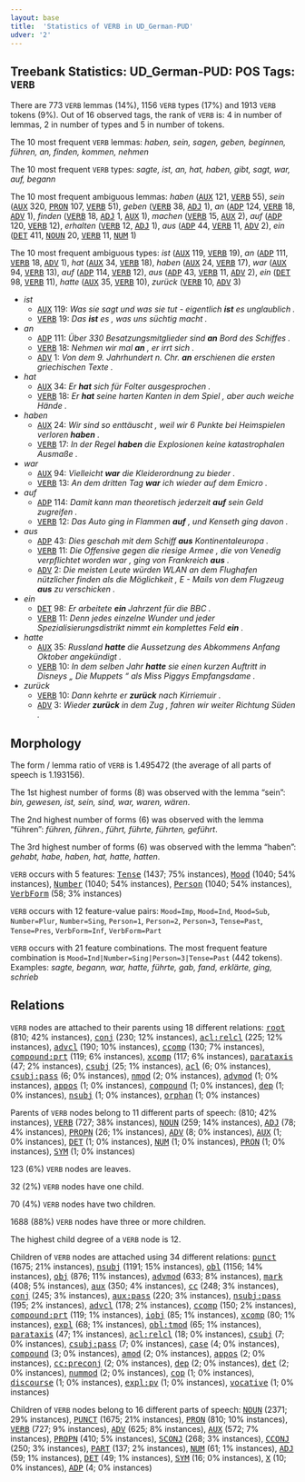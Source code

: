 ```yaml
---
layout: base
title:  'Statistics of VERB in UD_German-PUD'
udver: '2'
---
```


## Treebank Statistics: UD_German-PUD: POS Tags: `VERB`

There are 773 `VERB` lemmas (14%), 1156 `VERB` types (17%) and 1913 `VERB` tokens (9%).
Out of 16 observed tags, the rank of `VERB` is: 4 in number of lemmas, 2 in number of types and 5 in number of tokens.

The 10 most frequent `VERB` lemmas: <em>haben, sein, sagen, geben, beginnen, führen, an, finden, kommen, nehmen</em>

The 10 most frequent `VERB` types:  <em>sagte, ist, an, hat, haben, gibt, sagt, war, auf, begann</em>

The 10 most frequent ambiguous lemmas: <em>haben</em> (<tt><a href="de_pud-pos-AUX.html">AUX</a></tt> 121, <tt><a href="de_pud-pos-VERB.html">VERB</a></tt> 55), <em>sein</em> (<tt><a href="de_pud-pos-AUX.html">AUX</a></tt> 320, <tt><a href="de_pud-pos-PRON.html">PRON</a></tt> 107, <tt><a href="de_pud-pos-VERB.html">VERB</a></tt> 51), <em>geben</em> (<tt><a href="de_pud-pos-VERB.html">VERB</a></tt> 38, <tt><a href="de_pud-pos-ADJ.html">ADJ</a></tt> 1), <em>an</em> (<tt><a href="de_pud-pos-ADP.html">ADP</a></tt> 124, <tt><a href="de_pud-pos-VERB.html">VERB</a></tt> 18, <tt><a href="de_pud-pos-ADV.html">ADV</a></tt> 1), <em>finden</em> (<tt><a href="de_pud-pos-VERB.html">VERB</a></tt> 18, <tt><a href="de_pud-pos-ADJ.html">ADJ</a></tt> 1, <tt><a href="de_pud-pos-AUX.html">AUX</a></tt> 1), <em>machen</em> (<tt><a href="de_pud-pos-VERB.html">VERB</a></tt> 15, <tt><a href="de_pud-pos-AUX.html">AUX</a></tt> 2), <em>auf</em> (<tt><a href="de_pud-pos-ADP.html">ADP</a></tt> 120, <tt><a href="de_pud-pos-VERB.html">VERB</a></tt> 12), <em>erhalten</em> (<tt><a href="de_pud-pos-VERB.html">VERB</a></tt> 12, <tt><a href="de_pud-pos-ADJ.html">ADJ</a></tt> 1), <em>aus</em> (<tt><a href="de_pud-pos-ADP.html">ADP</a></tt> 44, <tt><a href="de_pud-pos-VERB.html">VERB</a></tt> 11, <tt><a href="de_pud-pos-ADV.html">ADV</a></tt> 2), <em>ein</em> (<tt><a href="de_pud-pos-DET.html">DET</a></tt> 411, <tt><a href="de_pud-pos-NOUN.html">NOUN</a></tt> 20, <tt><a href="de_pud-pos-VERB.html">VERB</a></tt> 11, <tt><a href="de_pud-pos-NUM.html">NUM</a></tt> 1)

The 10 most frequent ambiguous types:  <em>ist</em> (<tt><a href="de_pud-pos-AUX.html">AUX</a></tt> 119, <tt><a href="de_pud-pos-VERB.html">VERB</a></tt> 19), <em>an</em> (<tt><a href="de_pud-pos-ADP.html">ADP</a></tt> 111, <tt><a href="de_pud-pos-VERB.html">VERB</a></tt> 18, <tt><a href="de_pud-pos-ADV.html">ADV</a></tt> 1), <em>hat</em> (<tt><a href="de_pud-pos-AUX.html">AUX</a></tt> 34, <tt><a href="de_pud-pos-VERB.html">VERB</a></tt> 18), <em>haben</em> (<tt><a href="de_pud-pos-AUX.html">AUX</a></tt> 24, <tt><a href="de_pud-pos-VERB.html">VERB</a></tt> 17), <em>war</em> (<tt><a href="de_pud-pos-AUX.html">AUX</a></tt> 94, <tt><a href="de_pud-pos-VERB.html">VERB</a></tt> 13), <em>auf</em> (<tt><a href="de_pud-pos-ADP.html">ADP</a></tt> 114, <tt><a href="de_pud-pos-VERB.html">VERB</a></tt> 12), <em>aus</em> (<tt><a href="de_pud-pos-ADP.html">ADP</a></tt> 43, <tt><a href="de_pud-pos-VERB.html">VERB</a></tt> 11, <tt><a href="de_pud-pos-ADV.html">ADV</a></tt> 2), <em>ein</em> (<tt><a href="de_pud-pos-DET.html">DET</a></tt> 98, <tt><a href="de_pud-pos-VERB.html">VERB</a></tt> 11), <em>hatte</em> (<tt><a href="de_pud-pos-AUX.html">AUX</a></tt> 35, <tt><a href="de_pud-pos-VERB.html">VERB</a></tt> 10), <em>zurück</em> (<tt><a href="de_pud-pos-VERB.html">VERB</a></tt> 10, <tt><a href="de_pud-pos-ADV.html">ADV</a></tt> 3)


* <em>ist</em>
  * <tt><a href="de_pud-pos-AUX.html">AUX</a></tt> 119: <em>Was sie sagt und was sie tut - eigentlich <b>ist</b> es unglaublich .</em>
  * <tt><a href="de_pud-pos-VERB.html">VERB</a></tt> 19: <em>Das <b>ist</b> es , was uns süchtig macht .</em>
* <em>an</em>
  * <tt><a href="de_pud-pos-ADP.html">ADP</a></tt> 111: <em>Über 330 Besatzungsmitglieder sind <b>an</b> Bord des Schiffes .</em>
  * <tt><a href="de_pud-pos-VERB.html">VERB</a></tt> 18: <em>Nehmen wir mal <b>an</b> , er irrt sich .</em>
  * <tt><a href="de_pud-pos-ADV.html">ADV</a></tt> 1: <em>Von dem 9. Jahrhundert n. Chr. <b>an</b> erschienen die ersten griechischen Texte .</em>
* <em>hat</em>
  * <tt><a href="de_pud-pos-AUX.html">AUX</a></tt> 34: <em>Er <b>hat</b> sich für Folter ausgesprochen .</em>
  * <tt><a href="de_pud-pos-VERB.html">VERB</a></tt> 18: <em>Er <b>hat</b> seine harten Kanten in dem Spiel , aber auch weiche Hände .</em>
* <em>haben</em>
  * <tt><a href="de_pud-pos-AUX.html">AUX</a></tt> 24: <em>Wir sind so enttäuscht , weil wir 6 Punkte bei Heimspielen verloren <b>haben</b> .</em>
  * <tt><a href="de_pud-pos-VERB.html">VERB</a></tt> 17: <em>In der Regel <b>haben</b> die Explosionen keine katastrophalen Ausmaße .</em>
* <em>war</em>
  * <tt><a href="de_pud-pos-AUX.html">AUX</a></tt> 94: <em>Vielleicht <b>war</b> die Kleiderordnung zu bieder .</em>
  * <tt><a href="de_pud-pos-VERB.html">VERB</a></tt> 13: <em>An dem dritten Tag <b>war</b> ich wieder auf dem Emicro .</em>
* <em>auf</em>
  * <tt><a href="de_pud-pos-ADP.html">ADP</a></tt> 114: <em>Damit kann man theoretisch jederzeit <b>auf</b> sein Geld zugreifen .</em>
  * <tt><a href="de_pud-pos-VERB.html">VERB</a></tt> 12: <em>Das Auto ging in Flammen <b>auf</b> , und Kenseth ging davon .</em>
* <em>aus</em>
  * <tt><a href="de_pud-pos-ADP.html">ADP</a></tt> 43: <em>Dies geschah mit dem Schiff <b>aus</b> Kontinentaleuropa .</em>
  * <tt><a href="de_pud-pos-VERB.html">VERB</a></tt> 11: <em>Die Offensive gegen die riesige Armee , die von Venedig verpflichtet worden war , ging von Frankreich <b>aus</b> .</em>
  * <tt><a href="de_pud-pos-ADV.html">ADV</a></tt> 2: <em>Die meisten Leute würden WLAN an dem Flughafen nützlicher finden als die Möglichkeit , E - Mails von dem Flugzeug <b>aus</b> zu verschicken .</em>
* <em>ein</em>
  * <tt><a href="de_pud-pos-DET.html">DET</a></tt> 98: <em>Er arbeitete <b>ein</b> Jahrzent für die BBC .</em>
  * <tt><a href="de_pud-pos-VERB.html">VERB</a></tt> 11: <em>Denn jedes einzelne Wunder und jeder Spezialisierungsdistrikt nimmt ein komplettes Feld <b>ein</b> .</em>
* <em>hatte</em>
  * <tt><a href="de_pud-pos-AUX.html">AUX</a></tt> 35: <em>Russland <b>hatte</b> die Aussetzung des Abkommens Anfang Oktober angekündigt .</em>
  * <tt><a href="de_pud-pos-VERB.html">VERB</a></tt> 10: <em>In dem selben Jahr <b>hatte</b> sie einen kurzen Auftritt in Disneys „ Die Muppets “ als Miss Piggys Empfangsdame .</em>
* <em>zurück</em>
  * <tt><a href="de_pud-pos-VERB.html">VERB</a></tt> 10: <em>Dann kehrte er <b>zurück</b> nach Kirriemuir .</em>
  * <tt><a href="de_pud-pos-ADV.html">ADV</a></tt> 3: <em>Wieder <b>zurück</b> in dem Zug , fahren wir weiter Richtung Süden .</em>

## Morphology

The form / lemma ratio of `VERB` is 1.495472 (the average of all parts of speech is 1.193156).

The 1st highest number of forms (8) was observed with the lemma “sein”: <em>bin, gewesen, ist, sein, sind, war, waren, wären</em>.

The 2nd highest number of forms (6) was observed with the lemma “führen”: <em>führen, führen., führt, führte, führten, geführt</em>.

The 3rd highest number of forms (6) was observed with the lemma “haben”: <em>gehabt, habe, haben, hat, hatte, hatten</em>.

`VERB` occurs with 5 features: <tt><a href="de_pud-feat-Tense.html">Tense</a></tt> (1437; 75% instances), <tt><a href="de_pud-feat-Mood.html">Mood</a></tt> (1040; 54% instances), <tt><a href="de_pud-feat-Number.html">Number</a></tt> (1040; 54% instances), <tt><a href="de_pud-feat-Person.html">Person</a></tt> (1040; 54% instances), <tt><a href="de_pud-feat-VerbForm.html">VerbForm</a></tt> (58; 3% instances)

`VERB` occurs with 12 feature-value pairs: `Mood=Imp`, `Mood=Ind`, `Mood=Sub`, `Number=Plur`, `Number=Sing`, `Person=1`, `Person=2`, `Person=3`, `Tense=Past`, `Tense=Pres`, `VerbForm=Inf`, `VerbForm=Part`

`VERB` occurs with 21 feature combinations.
The most frequent feature combination is `Mood=Ind|Number=Sing|Person=3|Tense=Past` (442 tokens).
Examples: <em>sagte, begann, war, hatte, führte, gab, fand, erklärte, ging, schrieb</em>


## Relations

`VERB` nodes are attached to their parents using 18 different relations: <tt><a href="de_pud-dep-root.html">root</a></tt> (810; 42% instances), <tt><a href="de_pud-dep-conj.html">conj</a></tt> (230; 12% instances), <tt><a href="de_pud-dep-acl-relcl.html">acl:relcl</a></tt> (225; 12% instances), <tt><a href="de_pud-dep-advcl.html">advcl</a></tt> (190; 10% instances), <tt><a href="de_pud-dep-ccomp.html">ccomp</a></tt> (130; 7% instances), <tt><a href="de_pud-dep-compound-prt.html">compound:prt</a></tt> (119; 6% instances), <tt><a href="de_pud-dep-xcomp.html">xcomp</a></tt> (117; 6% instances), <tt><a href="de_pud-dep-parataxis.html">parataxis</a></tt> (47; 2% instances), <tt><a href="de_pud-dep-csubj.html">csubj</a></tt> (25; 1% instances), <tt><a href="de_pud-dep-acl.html">acl</a></tt> (6; 0% instances), <tt><a href="de_pud-dep-csubj-pass.html">csubj:pass</a></tt> (6; 0% instances), <tt><a href="de_pud-dep-nmod.html">nmod</a></tt> (2; 0% instances), <tt><a href="de_pud-dep-advmod.html">advmod</a></tt> (1; 0% instances), <tt><a href="de_pud-dep-appos.html">appos</a></tt> (1; 0% instances), <tt><a href="de_pud-dep-compound.html">compound</a></tt> (1; 0% instances), <tt><a href="de_pud-dep-dep.html">dep</a></tt> (1; 0% instances), <tt><a href="de_pud-dep-nsubj.html">nsubj</a></tt> (1; 0% instances), <tt><a href="de_pud-dep-orphan.html">orphan</a></tt> (1; 0% instances)

Parents of `VERB` nodes belong to 11 different parts of speech:  (810; 42% instances), <tt><a href="de_pud-pos-VERB.html">VERB</a></tt> (727; 38% instances), <tt><a href="de_pud-pos-NOUN.html">NOUN</a></tt> (259; 14% instances), <tt><a href="de_pud-pos-ADJ.html">ADJ</a></tt> (78; 4% instances), <tt><a href="de_pud-pos-PROPN.html">PROPN</a></tt> (26; 1% instances), <tt><a href="de_pud-pos-ADV.html">ADV</a></tt> (8; 0% instances), <tt><a href="de_pud-pos-AUX.html">AUX</a></tt> (1; 0% instances), <tt><a href="de_pud-pos-DET.html">DET</a></tt> (1; 0% instances), <tt><a href="de_pud-pos-NUM.html">NUM</a></tt> (1; 0% instances), <tt><a href="de_pud-pos-PRON.html">PRON</a></tt> (1; 0% instances), <tt><a href="de_pud-pos-SYM.html">SYM</a></tt> (1; 0% instances)

123 (6%) `VERB` nodes are leaves.

32 (2%) `VERB` nodes have one child.

70 (4%) `VERB` nodes have two children.

1688 (88%) `VERB` nodes have three or more children.

The highest child degree of a `VERB` node is 12.

Children of `VERB` nodes are attached using 34 different relations: <tt><a href="de_pud-dep-punct.html">punct</a></tt> (1675; 21% instances), <tt><a href="de_pud-dep-nsubj.html">nsubj</a></tt> (1191; 15% instances), <tt><a href="de_pud-dep-obl.html">obl</a></tt> (1156; 14% instances), <tt><a href="de_pud-dep-obj.html">obj</a></tt> (876; 11% instances), <tt><a href="de_pud-dep-advmod.html">advmod</a></tt> (633; 8% instances), <tt><a href="de_pud-dep-mark.html">mark</a></tt> (408; 5% instances), <tt><a href="de_pud-dep-aux.html">aux</a></tt> (350; 4% instances), <tt><a href="de_pud-dep-cc.html">cc</a></tt> (248; 3% instances), <tt><a href="de_pud-dep-conj.html">conj</a></tt> (245; 3% instances), <tt><a href="de_pud-dep-aux-pass.html">aux:pass</a></tt> (220; 3% instances), <tt><a href="de_pud-dep-nsubj-pass.html">nsubj:pass</a></tt> (195; 2% instances), <tt><a href="de_pud-dep-advcl.html">advcl</a></tt> (178; 2% instances), <tt><a href="de_pud-dep-ccomp.html">ccomp</a></tt> (150; 2% instances), <tt><a href="de_pud-dep-compound-prt.html">compound:prt</a></tt> (119; 1% instances), <tt><a href="de_pud-dep-iobj.html">iobj</a></tt> (85; 1% instances), <tt><a href="de_pud-dep-xcomp.html">xcomp</a></tt> (80; 1% instances), <tt><a href="de_pud-dep-expl.html">expl</a></tt> (68; 1% instances), <tt><a href="de_pud-dep-obl-tmod.html">obl:tmod</a></tt> (65; 1% instances), <tt><a href="de_pud-dep-parataxis.html">parataxis</a></tt> (47; 1% instances), <tt><a href="de_pud-dep-acl-relcl.html">acl:relcl</a></tt> (18; 0% instances), <tt><a href="de_pud-dep-csubj.html">csubj</a></tt> (7; 0% instances), <tt><a href="de_pud-dep-csubj-pass.html">csubj:pass</a></tt> (7; 0% instances), <tt><a href="de_pud-dep-case.html">case</a></tt> (4; 0% instances), <tt><a href="de_pud-dep-compound.html">compound</a></tt> (3; 0% instances), <tt><a href="de_pud-dep-amod.html">amod</a></tt> (2; 0% instances), <tt><a href="de_pud-dep-appos.html">appos</a></tt> (2; 0% instances), <tt><a href="de_pud-dep-cc-preconj.html">cc:preconj</a></tt> (2; 0% instances), <tt><a href="de_pud-dep-dep.html">dep</a></tt> (2; 0% instances), <tt><a href="de_pud-dep-det.html">det</a></tt> (2; 0% instances), <tt><a href="de_pud-dep-nummod.html">nummod</a></tt> (2; 0% instances), <tt><a href="de_pud-dep-cop.html">cop</a></tt> (1; 0% instances), <tt><a href="de_pud-dep-discourse.html">discourse</a></tt> (1; 0% instances), <tt><a href="de_pud-dep-expl-pv.html">expl:pv</a></tt> (1; 0% instances), <tt><a href="de_pud-dep-vocative.html">vocative</a></tt> (1; 0% instances)

Children of `VERB` nodes belong to 16 different parts of speech: <tt><a href="de_pud-pos-NOUN.html">NOUN</a></tt> (2371; 29% instances), <tt><a href="de_pud-pos-PUNCT.html">PUNCT</a></tt> (1675; 21% instances), <tt><a href="de_pud-pos-PRON.html">PRON</a></tt> (810; 10% instances), <tt><a href="de_pud-pos-VERB.html">VERB</a></tt> (727; 9% instances), <tt><a href="de_pud-pos-ADV.html">ADV</a></tt> (625; 8% instances), <tt><a href="de_pud-pos-AUX.html">AUX</a></tt> (572; 7% instances), <tt><a href="de_pud-pos-PROPN.html">PROPN</a></tt> (410; 5% instances), <tt><a href="de_pud-pos-SCONJ.html">SCONJ</a></tt> (268; 3% instances), <tt><a href="de_pud-pos-CCONJ.html">CCONJ</a></tt> (250; 3% instances), <tt><a href="de_pud-pos-PART.html">PART</a></tt> (137; 2% instances), <tt><a href="de_pud-pos-NUM.html">NUM</a></tt> (61; 1% instances), <tt><a href="de_pud-pos-ADJ.html">ADJ</a></tt> (59; 1% instances), <tt><a href="de_pud-pos-DET.html">DET</a></tt> (49; 1% instances), <tt><a href="de_pud-pos-SYM.html">SYM</a></tt> (16; 0% instances), <tt><a href="de_pud-pos-X.html">X</a></tt> (10; 0% instances), <tt><a href="de_pud-pos-ADP.html">ADP</a></tt> (4; 0% instances)


